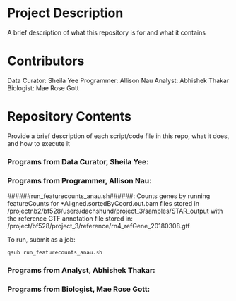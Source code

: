 # Project Description

A brief description of what this repository is for and what it contains

# Contributors

Data Curator: Sheila Yee
Programmer: Allison Nau
Analyst: Abhishek Thakar
Biologist: Mae Rose Gott

# Repository Contents

Provide a brief description of each script/code file in this repo, what it does, and how to execute it

### Programs from Data Curator, Sheila Yee:

### Programs from Programmer, Allison Nau:

######run_featurecounts_anau.sh######: Counts genes by running featureCounts for *Aligned.sortedByCoord.out.bam files stored in 
/projectnb2/bf528/users/dachshund/project_3/samples/STAR_output
with the reference GTF annotation file stored in:
/project/bf528/project_3/reference/rn4_refGene_20180308.gtf

To run, submit as a job:
```
qsub run_featurecounts_anau.sh
```


### Programs from Analyst, Abhishek Thakar:

### Programs from Biologist, Mae Rose Gott:
